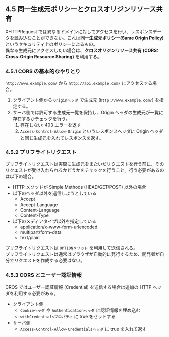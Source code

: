 ## 4.5 同一生成元ポリシーとクロスオリジンリソース共有

XHTTPRequest では異なるドメインに対してアクセスを行い、レスポンスデータを読み込むことができない。これは**同一生成元ポリシー(Same Origin Policy)** というセキュリティ上のポリシーによるもの。  
異なる生成元にアクセスしたい場合は、**クロスオリジンリソース共有 (CORS: Cross-Origin Resource Sharing)** を利用する。

### 4.5.1 CORS の基本的なやりとり

`http://www.example.com/` から `http://api.example.com/` にアクセスする場合。

1. クライアント側から `Originヘッダ` で生成元 (`http://www.example.com/`) を指定する。
2. サーバ側では許可する生成元一覧を保持し、Origin ヘッダの生成元が一覧に存在するかチェックを行う。
	1. 存在しない: 403 エラーを返す
	2. `Access-Control-Allow-Origin` というレスポンスヘッダに Origin ヘッダと同じ生成元を入れてレスポンスを返す。

### 4.5.2 プリフライトリクエスト

プリフライトリクエストは実際に生成元をまたいだリクエストを行う前に、そのリクエストが受け入れられるかどうかをチェックを行うこと。行う必要があるのは以下の場合。

- HTTP メソッドが Simple Methods (HEAD/GET/POST) 以外の場合
- 以下のヘッダ以外を送信しようとしている
	- Accept
	- Accept-Language
	- Content-Language
	- Content-Type
- 以下のメディアタイプ以外を指定している
	- application/x-www-form-urlencoded
	- multipart/form-data
	- text/plain

プリフライトリクエストは `OPTIONメソッド` を利用して送信される。  
プリフライトリクエストは通常はブラウザが自動的に発行するため、開発者が自分でリクエストを作成する必要はない。

### 4.5.3 CORS とユーザー認証情報

CROS ではユーザー認証情報 (Credential) を送信する場合は追加の HTTP ヘッダを利用する必要がある。

- クライアント側
	- `Cookieヘッダ` や `Authenticationヘッダ` に認証情報を埋め込む
	- `withCredentialsプロパティ` に true をセットする
- サーバ側
	- `Access-Control-Allow-Credentialsヘッダ` に true を入れて返す